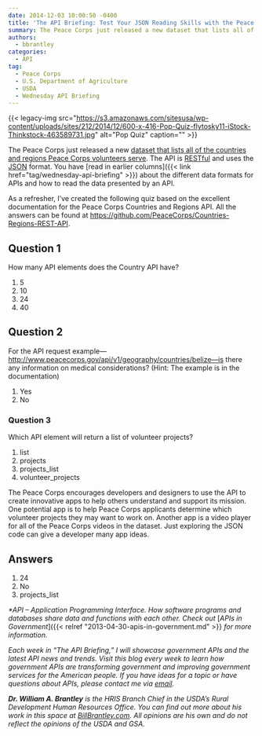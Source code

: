 ```yaml
---
date: 2014-12-03 10:00:50 -0400
title: 'The API Briefing: Test Your JSON Reading Skills with the Peace Corps Countries and Regions API'
summary: The Peace Corps just released a new dataset that lists all of the countries and regions Peace Corps volunteers serve. The API is RESTful and uses the JSON format. You have read in earlier columns about the different data formats for APIs and how to read the data presented by an API. As a refresher,
authors:
  - bbrantley
categories:
  - API
tag:
  - Peace Corps
  - U.S. Department of Agriculture
  - USDA
  - Wednesday API Briefing
---
```


{{< legacy-img src="https://s3.amazonaws.com/sitesusa/wp-content/uploads/sites/212/2014/12/600-x-416-Pop-Quiz-flytosky11-iStock-Thinkstock-463589731.jpg" alt="Pop Quiz" caption="" >}} 

The Peace Corps just released a new <a href="https://github.com/PeaceCorps/Countries-Regions-REST-API" target="_blank">dataset that lists all of the countries and regions Peace Corps volunteers serve</a>. The API is <a href="http://en.wikipedia.org/wiki/Representational_state_transfer" target="_blank">RESTful</a> and uses the <a href="http://en.wikipedia.org/wiki/JSON" target="_blank">JSON</a> format. You have [read in earlier columns]({{< link href="tag/wednesday-api-briefing" >}}) about the different data formats for APIs and how to read the data presented by an API.

As a refresher, I’ve created the following quiz based on the excellent documentation for the Peace Corps Countries and Regions API. All the answers can be found at <a href="https://github.com/PeaceCorps/Countries-Regions-REST-API" target="_blank">https://github.com/PeaceCorps/Countries-Regions-REST-API</a>.

## Question 1

How many API elements does the Country API have?

  1. 5
  2. 10
  3. 24
  4. 40

## Question 2

For the API request example—http://www.peacecorps.gov/api/v1/geography/countries/belize—is there any information on medical considerations? (Hint: The example is in the documentation)

  1. Yes
  2. No

### Question 3

Which API element will return a list of volunteer projects?

  1. list
  2. projects
  3. projects_list
  4. volunteer_projects

The Peace Corps encourages developers and designers to use the API to create innovative apps to help others understand and support its mission. One potential app is to help Peace Corps applicants determine which volunteer projects they may want to work on. Another app is a video player for all of the Peace Corps videos in the dataset. Just exploring the JSON code can give a developer many app ideas.

 

## **Answers**

  1. 24
  2. No
  3. projects_list

_*API – Application Programming Interface. How software programs and databases share data and functions with each other. Check out_ [_APIs in Government_]({{< relref "2013-04-30-apis-in-government.md" >}} _for more information._

_Each week in “The API Briefing,” I will showcase government APIs and the latest API news and trends. Visit this blog every week to learn how government APIs are transforming government and improving government services for the American people. If you have ideas for a topic or have questions about APIs, please contact me via_ [_email_](mailto:Bill.Brantley@wdc.usda.gov)_._

_**Dr. William A. Brantley** is the HRIS Branch Chief in the USDA’s Rural Development Human Resources Office. You can find out more about his work in this space at_ [_BillBrantley.com_](http://billbrantley.com/)_. All opinions are his own and do not reflect the opinions of the USDA and GSA._

<div class="copyIcon copy0">
</div>

<div class="pasteIcon paste0">
</div>

<div class="notifyIcon">
</div>